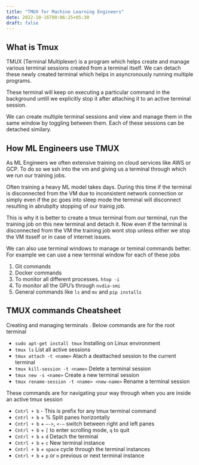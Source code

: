 ```yaml
---
title: "TMUX for Machine Learning Engineers"
date: 2022-10-16T00:06:25+05:30
draft: false
---
```


## What is Tmux

TMUX (Terminal Multiplexer) is a program which helps create and manage various terminal sessions created from a terminal itself. We can detach these newly created terminal which helps in asyncronously running multiple programs. 

These terminal will keep on executing a particular command in the background untill we explicitly stop it after attaching it to an active terminal session.

We can create multiple terminal sessions and view and manage them in the same window by toggling between them. Each of these sessions can be detached similary. 

## How ML Engineers use TMUX

As ML Engineers we often extensive training on cloud services like AWS or GCP. To do so we ssh into the vm and giving us a terminal through which we run our training jobs. 

Often training a heavy ML model takes days. During this time if the terminal is disconnected from the VM due to inconsistent network connection or  simply even if the pc goes into sleep mode the terminal will disconnect resulting in abrubplty stopping of our trainig job. 

This is why it is better to create a tmux terminal from our terminal, run the training job on this new terminal and detach it. Now even if the terminal is disconnected from the VM the training job wont stop unless either we stop the VM itsself or in case of internet issues. 

We can also use terminal windows to manage or teminal commands better. For example we can use a new terminal window for each of these jobs

1. Git commands
2. Docker commands
3. To monitor all different processes. `htop -i`
4. To monitor all the GPU’s through `nvdia-smi`
5. General commands like `ls` and `mv` and `pip installs`

## TMUX commands Cheatsheet

Creating and managing terminals . Below commands are for the root terminal

- `sudo apt-get install tmux`  Installing on Linux environment
- `tmux ls` List all active sessions
- `tmux attach -t <name>` Atach a deattached session to the current terminal
- `tmux kill-session -t <name>` Delete a terminal session
- `tmux new -s <name>` Create a new terminal session
- `tmux rename-session -t <name> <new-name>` Rename a terminal session

These commands are for navigating your way through when you are inside an active tmux session

- `Cntrl + b` - This is prefix for any tmux terminal command
- `Cntrl + b` + % Split panes horizontally
- `Cntrl + b` + `—->`, `<-—` switch between right and left panes
- `Cntrl + b` + `[` to enter scrolling mode, `q` to quit
- `Cntrl + b`  + `d` Detach the terminal
- `Cntrl + b`  + `c`  New terminal instance
- `Cntrl + b` + `space` cycle through the terminal instances
- `Cntrl + b` + `p` or `n` previous or next terminal instance
